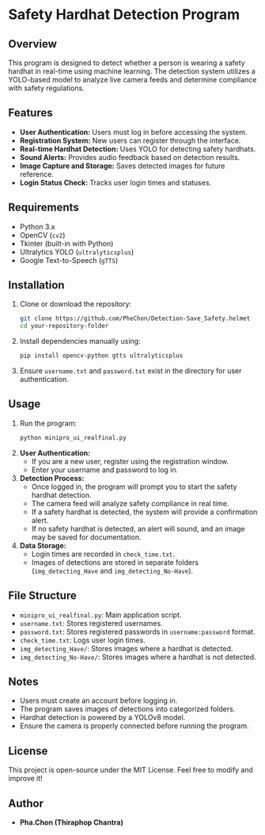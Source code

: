 # Safety Hardhat Detection Program

## Overview
This program is designed to detect whether a person is wearing a safety hardhat in real-time using machine learning. The detection system utilizes a YOLO-based model to analyze live camera feeds and determine compliance with safety regulations.

## Features
- **User Authentication:** Users must log in before accessing the system.
- **Registration System:** New users can register through the interface.
- **Real-time Hardhat Detection:** Uses YOLO for detecting safety hardhats.
- **Sound Alerts:** Provides audio feedback based on detection results.
- **Image Capture and Storage:** Saves detected images for future reference.
- **Login Status Check:** Tracks user login times and statuses.

## Requirements
- Python 3.x
- OpenCV (`cv2`)
- Tkinter (built-in with Python)
- Ultralytics YOLO (`ultralyticsplus`)
- Google Text-to-Speech (`gTTS`)

## Installation
1. Clone or download the repository:
   ```sh
   git clone https://github.com/PheChon/Detection-Save_Safety.helmet
   cd your-repository-folder
   ```
2. Install dependencies manually using:
   ```sh
   pip install opencv-python gtts ultralyticsplus
   ```
3. Ensure `username.txt` and `password.txt` exist in the directory for user authentication.

## Usage
1. Run the program:
   ```sh
   python minipro_ui_realfinal.py
   ```
2. **User Authentication:**
   - If you are a new user, register using the registration window.
   - Enter your username and password to log in.
3. **Detection Process:**
   - Once logged in, the program will prompt you to start the safety hardhat detection.
   - The camera feed will analyze safety compliance in real time.
   - If a safety hardhat is detected, the system will provide a confirmation alert.
   - If no safety hardhat is detected, an alert will sound, and an image may be saved for documentation.
4. **Data Storage:**
   - Login times are recorded in `check_time.txt`.
   - Images of detections are stored in separate folders (`img_detecting_Have` and `img_detecting_No-Have`).

## File Structure
- `minipro_ui_realfinal.py`: Main application script.
- `username.txt`: Stores registered usernames.
- `password.txt`: Stores registered passwords in `username:password` format.
- `check_time.txt`: Logs user login times.
- `img_detecting_Have/`: Stores images where a hardhat is detected.
- `img_detecting_No-Have/`: Stores images where a hardhat is not detected.

## Notes
- Users must create an account before logging in.
- The program saves images of detections into categorized folders.
- Hardhat detection is powered by a YOLOv8 model.
- Ensure the camera is properly connected before running the program.

## License
This project is open-source under the MIT License. Feel free to modify and improve it!

## Author
- **Pha.Chon (Thiraphop Chantra)**